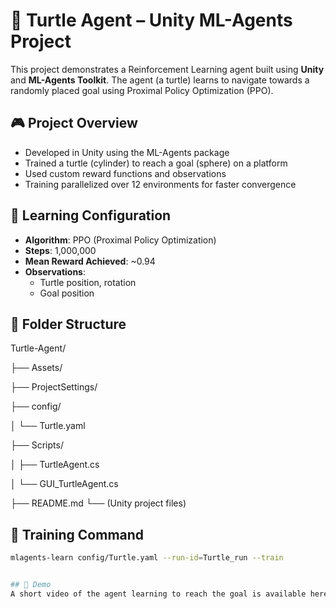 # 🐢 Turtle Agent – Unity ML-Agents Project

This project demonstrates a Reinforcement Learning agent built using **Unity** and **ML-Agents Toolkit**. The agent (a turtle) learns to navigate towards a randomly placed goal using Proximal Policy Optimization (PPO).

## 🎮 Project Overview

- Developed in Unity using the ML-Agents package
- Trained a turtle (cylinder) to reach a goal (sphere) on a platform
- Used custom reward functions and observations
- Training parallelized over 12 environments for faster convergence

## 🧠 Learning Configuration

- **Algorithm**: PPO (Proximal Policy Optimization)
- **Steps**: 1,000,000
- **Mean Reward Achieved**: ~0.94
- **Observations**:
  - Turtle position, rotation
  - Goal position

## 📁 Folder Structure
Turtle-Agent/

├── Assets/

├── ProjectSettings/

├── config/

│ └── Turtle.yaml

├── Scripts/

│ ├── TurtleAgent.cs

│ └── GUI_TurtleAgent.cs

├── README.md
└── (Unity project files)


## 🏁 Training Command

```bash
mlagents-learn config/Turtle.yaml --run-id=Turtle_run --train


## 🎥 Demo
A short video of the agent learning to reach the goal is available here:
